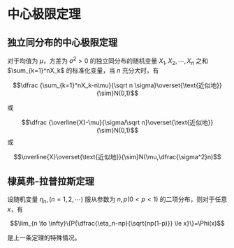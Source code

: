 
# 中心极限定理

## 独立同分布的中心极限定理

对于均值为 $\mu$，方差为 $\sigma^2>0$ 的独立同分布的随机变量 $X_1, X_2, \cdots, X_n$ 之和 $\sum_{k=1}^nX_k$ 的标准化变量，当 $n$ 充分大时，有  

$$\dfrac {\sum_{k=1}^nX_k-n\mu}{\sqrt n \sigma}\overset{\text{近似地}}{\sim}N(0,1)$$

或

$$\dfrac {\overline{X}-\mu}{\sigma/\sqrt n}\overset{\text{近似地}}{\sim}N(0,1)$$
或 

$$\overline{X}\overset{\text{近似地}}{\sim}N(\mu,\dfrac{\sigma^2}n)$$

## 棣莫弗-拉普拉斯定理

设随机变量 $\eta_n, (n=1,2,\cdots)$ 服从参数为 $n, p(0 < p < 1)$ 的二项分布，则对于任意 $x$，有 

$$\lim_{n \to \infty}\{P{\dfrac{\eta_n-np}{\sqrt{np(1-p)}} \le x}\}=\Phi(x)$$

是上一条定理的特殊情况。



